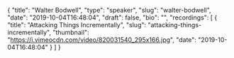 {
  "title": "Walter Bodwell",
  "type": "speaker",
  "slug": "walter-bodwell",
  "date": "2019-10-04T16:48:04",
  "draft": false,
  "bio": "",
  "recordings": [
    {
      "title": "Attacking Things Incrementally",
      "slug": "attacking-things-incrementally",
      "thumbnail": "https://i.vimeocdn.com/video/820031540_295x166.jpg",
      "date": "2019-10-04T16:48:04"
    }
  ]
}
